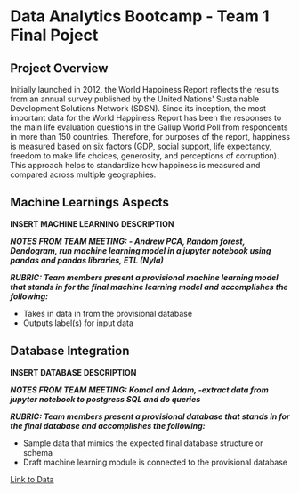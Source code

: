 # Data Analytics Bootcamp - Team 1 Final Poject

## Project Overview

Initially launched in 2012, the World Happiness Report reflects the results from an annual survey published by the United Nations' Sustainable Development Solutions Network (SDSN).  Since its inception, the most important data for the World Happiness Report has been the responses to the main life evaluation questions in the Gallup World Poll from respondents in more than 150 countries.  Therefore, for purposes of the report, happiness is measured based on six factors (GDP, social support, life expectancy, freedom to make life choices, generosity, and perceptions of corruption).  This approach helps to standardize how happiness is measured and compared across multiple geographies.




## Machine Learnings Aspects

**INSERT MACHINE LEARNING DESCRIPTION**

***NOTES FROM TEAM MEETING: - Andrew PCA, Random forest, Dendogram, run machine learning model in a jupyter notebook using pandas and pandas libraries, ETL (Nyla)***

***RUBRIC: Team members present a provisional machine learning model that stands in for the final machine learning model and accomplishes the following:***
* Takes in data in from the provisional database
* Outputs label(s) for input data


## Database Integration

**INSERT DATABASE DESCRIPTION**

***NOTES FROM TEAM MEETING: Komal and Adam, -extract data from jupyter notebook to postgress SQL and do queries***

***RUBRIC: Team members present a provisional database that stands in for the final database and accomplishes the following:***

* Sample data that mimics the expected final database structure or schema
* Draft machine learning module is connected to the provisional database

[Link to Data](https://https://www.kaggle.com/mathurinache/world-happiness-report)
